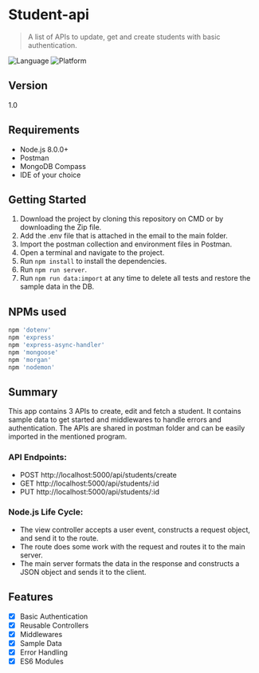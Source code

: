 # Student-api
> A list of APIs to update, get and create students with basic authentication.

![Language](https://img.shields.io/badge/node-%3E%3D%206.0.0-brightgreen)
![Platform](https://img.shields.io/badge/npm-v7.0.0-blue)

## Version

1.0

## Requirements

- Node.js 8.0.0+
- Postman
- MongoDB Compass
- IDE of your choice

## Getting Started

1. Download the project by cloning this repository on CMD or by downloading the Zip file.
2. Add the .env file that is attached in the email to the main folder.
3. Import the postman collection and environment files in Postman.
4. Open a terminal and navigate to the project.
5. Run `npm install` to install the dependencies.
6. Run `npm run server`.
7. Run `npm run data:import` at any time to delete all tests and restore the sample data in the DB.

## NPMs used

```ruby
npm 'dotenv'
npm 'express'
npm 'express-async-handler'
npm 'mongoose'
npm 'morgan'
npm 'nodemon'
```

## Summary

This app contains 3 APIs to create, edit and fetch a student.
It contains sample data to get started and middlewares to handle errors and authentication.
The APIs are shared in postman folder and can be easily imported in the mentioned program.

### API Endpoints: 

- POST http://localhost:5000/api/students/create
- GET http://localhost:5000/api/students/:id
- PUT http://localhost:5000/api/students/:id

### Node.js Life Cycle: 
- The view controller accepts a user event, constructs a request object, and send it to the route.
- The route does some work with the request and routes it to the main server.
- The main server formats the data in the response and constructs a JSON object and sends it to the client.

## Features

- [x] Basic Authentication
- [x] Reusable Controllers
- [x] Middlewares
- [x] Sample Data
- [x] Error Handling
- [x] ES6 Modules

